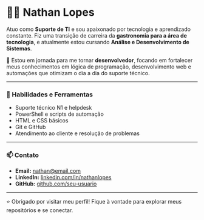 # 👨‍💻 Nathan Lopes

Atuo como **Suporte de TI** e sou apaixonado por tecnologia e aprendizado constante. Fiz uma transição de carreira da **gastronomia para a área de tecnologia**, e atualmente estou cursando **Análise e Desenvolvimento de Sistemas**.

🚀 Estou em jornada para me tornar **desenvolvedor**, focando em fortalecer meus conhecimentos em lógica de programação, desenvolvimento web e automações que otimizam o dia a dia do suporte técnico.

---

### 💼 Habilidades e Ferramentas

- Suporte técnico N1 e helpdesk
- PowerShell e scripts de automação
- HTML e CSS básicos
- Git e GitHub
- Atendimento ao cliente e resolução de problemas

---

### 📫 Contato

- **Email:** nathan@email.com  
- **LinkedIn:** [linkedin.com/in/nathanlopes](https://linkedin.com/in/seu-usuario)  
- **GitHub:** [github.com/seu-usuario](https://github.com/seu-usuario)

---

⭐ Obrigado por visitar meu perfil! Fique à vontade para explorar meus repositórios e se conectar.

<!--
**nathansilval13/nathansilval13** is a ✨ _special_ ✨ repository because its `README.md` (this file) appears on your GitHub profile.

Here are some ideas to get you started:

- 🔭 I’m currently working on ...
- 🌱 I’m currently learning ...
- 👯 I’m looking to collaborate on ...
- 🤔 I’m looking for help with ...
- 💬 Ask me about ...
- 📫 How to reach me: ...
- 😄 Pronouns: ...
- ⚡ Fun fact: ...
-->
